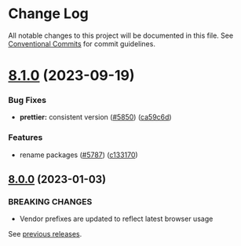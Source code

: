 # Change Log

All notable changes to this project will be documented in this file.
See [Conventional Commits](https://conventionalcommits.org) for commit guidelines.

# [8.1.0](https://github.com/algolia/instantsearch/compare/instantsearch.css@8.0.0...instantsearch.css@8.1.0) (2023-09-19)


### Bug Fixes

* **prettier:** consistent version ([#5850](https://github.com/algolia/instantsearch/issues/5850)) ([ca59c6d](https://github.com/algolia/instantsearch/commit/ca59c6dbd5c9eac4e2e0179a24e39bca997ae141))


### Features

* rename packages ([#5787](https://github.com/algolia/instantsearch/issues/5787)) ([c133170](https://github.com/algolia/instantsearch/commit/c133170e563592dfc15a95daced1f8447327a09a))





## [8.0.0](https://github.com/algolia/instantsearch/compare/instantsearch.css@7.4.5...instantsearch.css@8.0.0) (2023-01-03)

### BREAKING CHANGES

* Vendor prefixes are updated to reflect latest browser usage





See [previous releases](https://github.com/algolia/instantsearch-specs/releases).
